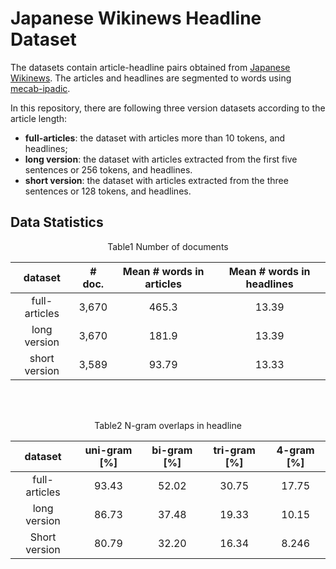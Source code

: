 # Japanese Wikinews Headline Dataset
The datasets contain article-headline pairs obtained from [Japanese Wikinews](https://ja.wikinews.org/wiki/). 
The articles and headlines are segmented to words using [mecab-ipadic](https://taku910.github.io/mecab/).

In this repository, there are following three version datasets according to the article length:
- **full-articles**: the dataset with articles more than 10 tokens, and headlines;
- **long version**: the dataset with articles extracted from the first five sentences or 256 tokens, and headlines.
- **short version**: the dataset with articles extracted from the three sentences or 128 tokens, and headlines.


## Data Statistics
<p align="center">
Table1 Number of documents

|    dataset    |   # doc.    | Mean # words in articles | Mean # words in headlines |
| :-----------: | :---------: | :----------------------: | :-----------------------: |
| full-articles |    3,670    |           465.3          |           13.39           |
| long version  |    3,670    |           181.9          |           13.39           |
| short version |    3,589    |           93.79          |           13.33           |
</p>

<br>
<br>

<p align="center">
Table2 N-gram overlaps in headline

|    dataset    | uni-gram [%] | bi-gram [%] | tri-gram [%] | 4-gram [%] |
| :-----------: | :----------: | :---------: | :----------: | :--------: |
| full-articles |    93.43     |    52.02    |    30.75     |   17.75    |
| long version  |    86.73     |    37.48    |    19.33     |   10.15    |
| Short version |    80.79     |    32.20    |    16.34     |   8.246    |
</p>
